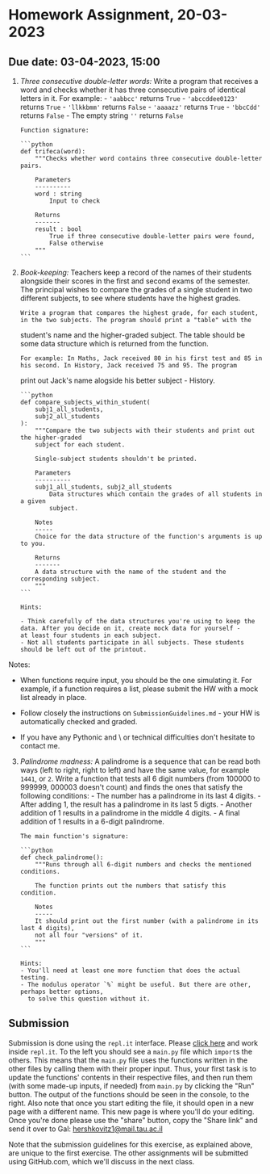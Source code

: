 # Homework Assignment, 20-03-2023

## Due date: 03-04-2023, 15:00

1.  _Three consecutive double-letter words:_ Write a program that receives a word
    and checks whether it has three consecutive pairs of identical letters in it.
    For example: - `'aabbcc'` returns `True` - `'abccddee0123'` returns `True` - `'llkkbmm'` returns `False` - `'aaaazz'` returns `True` - `'bbcCdd'` returns `False` - The empty string `''` returns `False`

        Function signature:

        ```python
        def trifeca(word):
            """Checks whether word contains three consecutive double-letter pairs.

            Parameters
            ----------
            word : string
                Input to check

            Returns
            -------
            result : bool
                True if three consecutive double-letter pairs were found,
                False otherwise
            """
        ```

2.  _Book-keeping:_ Teachers keep a record of the names of their students alongside their scores in the first and second
    exams of the semester. The principal wishes to compare the grades of a single student in two different subjects, to see where students
    have the highest grades.

        Write a program that compares the highest grade, for each student, in the two subjects. The program should print a "table" with the

    student's name and the higher-graded subject. The table should be some data structure which is returned from the function.

        For example: In Maths, Jack received 80 in his first test and 85 in his second. In History, Jack received 75 and 95. The program

    print out Jack's name alogside his better subject - History.

        ```python
        def compare_subjects_within_student(
            subj1_all_students,
            subj2_all_students
        ):
            """Compare the two subjects with their students and print out the higher-graded
            subject for each student.

            Single-subject students shouldn't be printed.

            Parameters
            ----------
            subj1_all_students, subj2_all_students
                Data structures which contain the grades of all students in a given
                subject.

            Notes
            -----
            Choice for the data structure of the function's arguments is up to you.

            Returns
            -------
            A data structure with the name of the student and the corresponding subject.
            """
        ```

        Hints:

        - Think carefully of the data structures you're using to keep the data. After you decide on it, create mock data for yourself -
        at least four students in each subject.
        - Not all students participate in all subjects. These students should be left out of the printout.

Notes:

- When functions require input, you should be the one simulating it. For example,
  if a function requires a list, please submit the HW with a mock list already in place.

- Follow closely the instructions on `SubmissionGuidelines.md` - your HW is automatically checked and graded.

- If you have any Pythonic and \ or technical difficulties don't hesitate to contact me.

3.  _Palindrome madness:_ A palindrome is a sequence that can be read both ways
    (left to right, right to left) and have the same value, for example `1441`, or `2`.
    Write a function that tests all 6 digit numbers (from 100000 to 999999, 000003 doesn't count) and finds the ones that satisfy the following conditions: - The number has a palindrome in its last 4 digits. - After adding 1, the result has a palindrome in its last 5 digts. - Another addition of 1 results in a palindrome in the middle 4 digits. - A final addition of 1 results in a 6-digit palindrome.

        The main function's signature:

        ```python
        def check_palindrome():
            """Runs through all 6-digit numbers and checks the mentioned conditions.

            The function prints out the numbers that satisfy this condition.

            Notes
            -----
            It should print out the first number (with a palindrome in its last 4 digits),
            not all four "versions" of it.
            """
        ```

        Hints:
        - You'll need at least one more function that does the actual testing.
        - The modulus operator `%` might be useful. But there are other, perhaps better options,
          to solve this question without it.

## Submission

Submission is done using the `repl.it` interface. Please [click here](https://replit.com/@Hershkovitz/sagolpythonexercise1) and work inside `repl.it`. To the left you should see a `main.py` file which `import`s the others. This means that the `main.py` file uses the functions written in the other files by calling them with their proper input. Thus, your first task is to update the functions' contents in their respective files, and then run them (with some made-up inputs, if needed) from `main.py` by clicking the "Run" button. The output of the functions should be seen in the console, to the right. Also note that once you start editing the file, it should open in a new page with a different name. This new page is where you'll do your editing. Once you're done please use the "share" button, copy the "Share link" and send it over to Gal: hershkovitz1@mail.tau.ac.il

Note that the submission guidelines for this exercise, as explained above, are unique to the first exercise. The other assignments will be submitted using GitHub.com, which we'll discuss in the next class.
